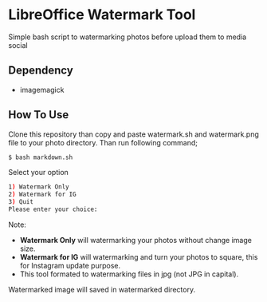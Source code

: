 # LibreOffice Watermark Tool
Simple bash script to watermarking photos before upload them to media social

## Dependency 
 - imagemagick

## How To Use

Clone this repository than copy and paste watermark.sh and watermark.png file to your photo directory. Than run following command;

```bash
$ bash markdown.sh
```

Select your option

```bash
1) Watermark Only
2) Watermark for IG
3) Quit
Please enter your choice:
```

Note:
- **Watermark Only** will watermarking your photos without change image size.
- **Watermark for IG** will watermarking and turn your photos to square, this for Instagram update purpose.
- This tool formated to watermarking files in jpg (not JPG in capital).

Watermarked image will saved in watermarked directory.

